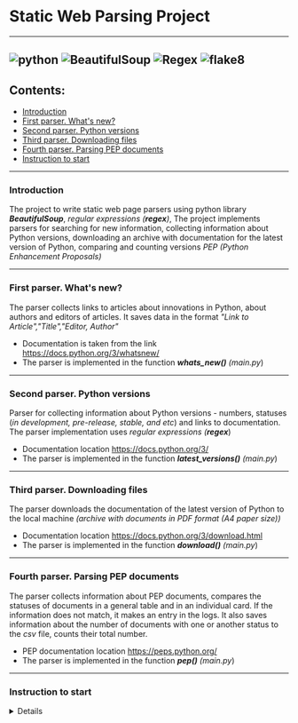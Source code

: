 # Static Web Parsing Project

---
![python](https://img.shields.io/badge/Python-3.9-green)
![BeautifulSoup](https://img.shields.io/badge/BeautifulSoup-4.9.3-green)
![Regex](https://img.shields.io/badge/Regex-grey)
![flake8](https://img.shields.io/badge/flake8-4.0.1-green)
---
## Contents:
- [Introduction](#introduction)
- [First parser. What's new?](#first-parser-what's-new?)
- [Second parser. Python versions](#second-parser-python-versions)
- [Third parser. Downloading files](#third-parser-downloading-files)
- [Fourth parser. Parsing PEP documents](#fourth-parser-parsing-pep-documents)
- [Instruction to start](#instruction-to-start)

---
### <anchor>Introduction</anchor>
The project to write static web page parsers using python library ___BeautifulSoup___, _regular expressions (__regex__)_,
The project implements parsers for searching for new information, collecting information about Python versions, downloading an archive with documentation for the latest version of Python,
comparing and counting versions _PEP (Python Enhancement Proposals)_

----
### <anchor>First parser. What's new?</anchor>
The parser collects links to articles about innovations in Python, about authors and editors of articles.
It saves data in the format _"Link to Article","Title","Editor, Author"_
- Documentation is taken from the link https://docs.python.org/3/whatsnew/
- The parser is implemented in the function ___whats_new()__  (main.py_)

----
### <anchor>Second parser. Python versions</anchor>
Parser for collecting information about Python versions - numbers, statuses (_in development, pre-release, stable, and etc_) and links to documentation.
The parser implementation uses _regular expressions (__regex___)
- Documentation location https://docs.python.org/3/
- The parser is implemented in the function ___latest_versions()__ (main.py_)
----
### <anchor>Third parser. Downloading files</anchor>
The parser downloads the documentation of the latest version of Python to the local machine _(archive with documents in PDF format (A4 paper size))_
- Documentation location https://docs.python.org/3/download.html
- The parser is implemented in the function ___download()__ (main.py_)
----
### <anchor>Fourth parser. Parsing PEP documents</anchor>
The parser collects information about PEP documents, compares the statuses of documents in a general table and in an individual card. If the information does not match, it makes an entry in the logs.
It also saves information about the number of documents with one or another status to the _csv_ file, counts their total number.
- PEP documentation location https://peps.python.org/
- The parser is implemented in the function ___pep()__ (main.py_)
----
### <anchor>Instruction to start</anchor>
<details>

1. Clone the repository to the local machine `git clone git@github.com:Andrey-Kugubaev/bs4_parser_pep.git`
2. Install and activate the virtual environment `python -m venv venv` or `python3 -m venv venv`
then `source venv/Scripts/activate` or `source venv/bin/activate`
3. Install Dependencies `pip install -r requirements.txt`
4. Run all parsers `python src/main.py` or some parser `python src/main.py pep`
(`python src/main.py whats-new`/`python src/main.py latest-versions`/
`python src/main.py download`)

</details>
